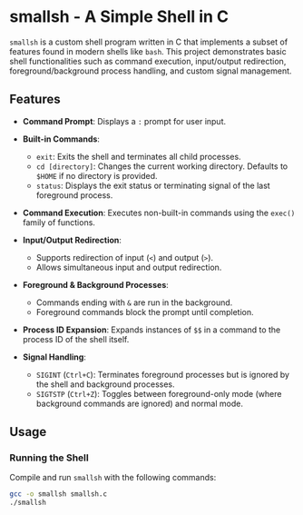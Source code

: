 # smallsh - A Simple Shell in C

`smallsh` is a custom shell program written in C that implements a subset of features found in modern shells like `bash`. This project demonstrates basic shell functionalities such as command execution, input/output redirection, foreground/background process handling, and custom signal management.

## Features

- **Command Prompt**: Displays a `:` prompt for user input.
  
- **Built-in Commands**:
  - `exit`: Exits the shell and terminates all child processes.
  - `cd [directory]`: Changes the current working directory. Defaults to `$HOME` if no directory is provided.
  - `status`: Displays the exit status or terminating signal of the last foreground process.

- **Command Execution**: Executes non-built-in commands using the `exec()` family of functions.

- **Input/Output Redirection**:
  - Supports redirection of input (`<`) and output (`>`).
  - Allows simultaneous input and output redirection.
  
- **Foreground & Background Processes**:
  - Commands ending with `&` are run in the background.
  - Foreground commands block the prompt until completion.

- **Process ID Expansion**: Expands instances of `$$` in a command to the process ID of the shell itself.

- **Signal Handling**:
  - `SIGINT` (`Ctrl+C`): Terminates foreground processes but is ignored by the shell and background processes.
  - `SIGTSTP` (`Ctrl+Z`): Toggles between foreground-only mode (where background commands are ignored) and normal mode.

## Usage

### Running the Shell
Compile and run `smallsh` with the following commands:

```bash
gcc -o smallsh smallsh.c
./smallsh
